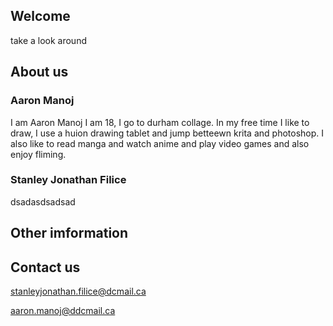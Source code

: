 

## Welcome 

take a look around

## About us

### Aaron Manoj

I am Aaron Manoj I am 18, I go to durham collage. In my free time I like to draw, I use a huion drawing tablet and jump betteewn krita and photoshop. I also like to read manga and watch anime and play video games and also enjoy fliming.


### Stanley Jonathan Filice

dsadasdsadsad

## Other imformation

## Contact us


stanleyjonathan.filice@dcmail.ca

aaron.manoj@ddcmail.ca


